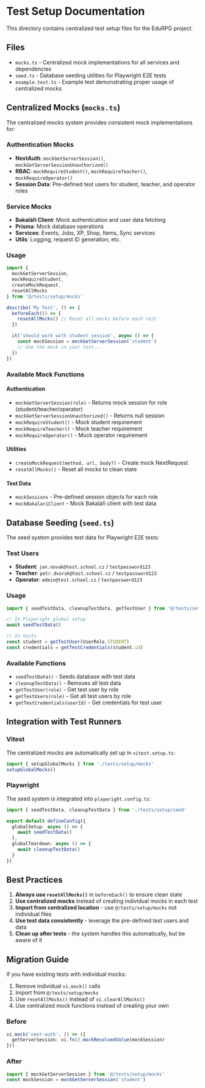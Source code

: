# Test Setup Documentation

This directory contains centralized test setup files for the EduRPG project.

## Files

- `mocks.ts` - Centralized mock implementations for all services and dependencies
- `seed.ts` - Database seeding utilities for Playwright E2E tests
- `example.test.ts` - Example test demonstrating proper usage of centralized mocks

## Centralized Mocks (`mocks.ts`)

The centralized mocks system provides consistent mock implementations for:

### Authentication Mocks
- **NextAuth**: `mockGetServerSession()`, `mockGetServerSessionUnauthorized()`
- **RBAC**: `mockRequireStudent()`, `mockRequireTeacher()`, `mockRequireOperator()`
- **Session Data**: Pre-defined test users for student, teacher, and operator roles

### Service Mocks
- **Bakaláři Client**: Mock authentication and user data fetching
- **Prisma**: Mock database operations
- **Services**: Events, Jobs, XP, Shop, Items, Sync services
- **Utils**: Logging, request ID generation, etc.

### Usage

```typescript
import { 
  mockGetServerSession, 
  mockRequireStudent,
  createMockRequest,
  resetAllMocks 
} from '@/tests/setup/mocks'

describe('My Test', () => {
  beforeEach(() => {
    resetAllMocks() // Reset all mocks before each test
  })

  it('should work with student session', async () => {
    const mockSession = mockGetServerSession('student')
    // Use the mock in your test...
  })
})
```

### Available Mock Functions

#### Authentication
- `mockGetServerSession(role)` - Returns mock session for role (student/teacher/operator)
- `mockGetServerSessionUnauthorized()` - Returns null session
- `mockRequireStudent()` - Mock student requirement
- `mockRequireTeacher()` - Mock teacher requirement  
- `mockRequireOperator()` - Mock operator requirement

#### Utilities
- `createMockRequest(method, url, body?)` - Create mock NextRequest
- `resetAllMocks()` - Reset all mocks to clean state

#### Test Data
- `mockSessions` - Pre-defined session objects for each role
- `mockBakalariClient` - Mock Bakaláři client with test data

## Database Seeding (`seed.ts`)

The seed system provides test data for Playwright E2E tests:

### Test Users
- **Student**: `jan.novak@test.school.cz` / `testpassword123`
- **Teacher**: `petr.dvorak@test.school.cz` / `testpassword123`
- **Operator**: `admin@test.school.cz` / `testpassword123`

### Usage

```typescript
import { seedTestData, cleanupTestData, getTestUser } from '@/tests/setup/seed'

// In Playwright global setup
await seedTestData()

// In tests
const student = getTestUser(UserRole.STUDENT)
const credentials = getTestCredentials(student.id)
```

### Available Functions
- `seedTestData()` - Seeds database with test data
- `cleanupTestData()` - Removes all test data
- `getTestUser(role)` - Get test user by role
- `getTestUsers(role)` - Get all test users by role
- `getTestCredentials(userId)` - Get credentials for test user

## Integration with Test Runners

### Vitest
The centralized mocks are automatically set up in `vitest.setup.ts`:

```typescript
import { setupGlobalMocks } from './tests/setup/mocks'
setupGlobalMocks()
```

### Playwright
The seed system is integrated into `playwright.config.ts`:

```typescript
import { seedTestData, cleanupTestData } from './tests/setup/seed'

export default defineConfig({
  globalSetup: async () => {
    await seedTestData()
  },
  globalTeardown: async () => {
    await cleanupTestData()
  }
})
```

## Best Practices

1. **Always use `resetAllMocks()`** in `beforeEach()` to ensure clean state
2. **Use centralized mocks** instead of creating individual mocks in each test
3. **Import from centralized location** - use `@/tests/setup/mocks` not individual files
4. **Use test data consistently** - leverage the pre-defined test users and data
5. **Clean up after tests** - the system handles this automatically, but be aware of it

## Migration Guide

If you have existing tests with individual mocks:

1. Remove individual `vi.mock()` calls
2. Import from `@/tests/setup/mocks`
3. Use `resetAllMocks()` instead of `vi.clearAllMocks()`
4. Use centralized mock functions instead of creating your own

### Before
```typescript
vi.mock('next-auth', () => ({
  getServerSession: vi.fn().mockResolvedValue(mockSession)
}))
```

### After
```typescript
import { mockGetServerSession } from '@/tests/setup/mocks'
const mockSession = mockGetServerSession('student')
```
